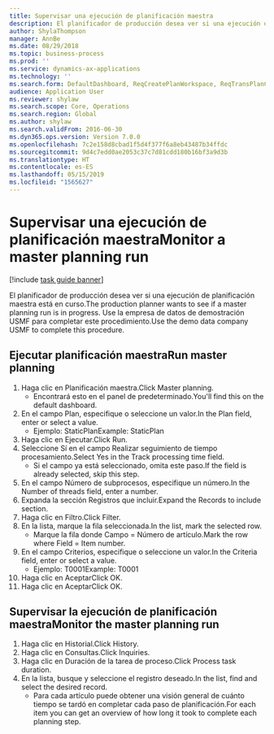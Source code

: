 ```yaml
---
title: Supervisar una ejecución de planificación maestra
description: El planificador de producción desea ver si una ejecución de planificación maestra está en curso.
author: ShylaThompson
manager: AnnBe
ms.date: 08/29/2018
ms.topic: business-process
ms.prod: ''
ms.service: dynamics-ax-applications
ms.technology: ''
ms.search.form: DefaultDashboard, ReqCreatePlanWorkspace, ReqTransPlanCard, SysQueryForm, InventItemIdLookupSimple, ReqLog, ReqProcessTaskTrace
audience: Application User
ms.reviewer: shylaw
ms.search.scope: Core, Operations
ms.search.region: Global
ms.author: shylaw
ms.search.validFrom: 2016-06-30
ms.dyn365.ops.version: Version 7.0.0
ms.openlocfilehash: 7c2e158d8cbad1f5d4f377f6a8eb43487b34ffdc
ms.sourcegitcommit: 9d4c7edd0ae2053c37c7d81cdd180b16bf3a9d3b
ms.translationtype: HT
ms.contentlocale: es-ES
ms.lasthandoff: 05/15/2019
ms.locfileid: "1565627"
---
```

# <a name="monitor-a-master-planning-run"></a><span data-ttu-id="84ddd-103">Supervisar una ejecución de planificación maestra</span><span class="sxs-lookup"><span data-stu-id="84ddd-103">Monitor a master planning run</span></span>

[!include [task guide banner](../../includes/task-guide-banner.md)]

<span data-ttu-id="84ddd-104">El planificador de producción desea ver si una ejecución de planificación maestra está en curso.</span><span class="sxs-lookup"><span data-stu-id="84ddd-104">The production planner wants to see if a master planning run is in progress.</span></span> <span data-ttu-id="84ddd-105">Use la empresa de datos de demostración USMF para completar este procedimiento.</span><span class="sxs-lookup"><span data-stu-id="84ddd-105">Use the demo data company USMF to complete this procedure.</span></span>


## <a name="run-master-planning"></a><span data-ttu-id="84ddd-106">Ejecutar planificación maestra</span><span class="sxs-lookup"><span data-stu-id="84ddd-106">Run master planning</span></span>
1. <span data-ttu-id="84ddd-107">Haga clic en Planificación maestra.</span><span class="sxs-lookup"><span data-stu-id="84ddd-107">Click Master planning.</span></span>
    * <span data-ttu-id="84ddd-108">Encontrará esto en el panel de predeterminado.</span><span class="sxs-lookup"><span data-stu-id="84ddd-108">You'll find this on the default dashboard.</span></span>  
2. <span data-ttu-id="84ddd-109">En el campo Plan, especifique o seleccione un valor.</span><span class="sxs-lookup"><span data-stu-id="84ddd-109">In the Plan field, enter or select a value.</span></span>
    * <span data-ttu-id="84ddd-110">Ejemplo: StaticPlan</span><span class="sxs-lookup"><span data-stu-id="84ddd-110">Example: StaticPlan</span></span>  
3. <span data-ttu-id="84ddd-111">Haga clic en Ejecutar.</span><span class="sxs-lookup"><span data-stu-id="84ddd-111">Click Run.</span></span>
4. <span data-ttu-id="84ddd-112">Seleccione Sí en el campo Realizar seguimiento de tiempo procesamiento.</span><span class="sxs-lookup"><span data-stu-id="84ddd-112">Select Yes in the Track processing time field.</span></span>
    * <span data-ttu-id="84ddd-113">Si el campo ya está seleccionado, omita este paso.</span><span class="sxs-lookup"><span data-stu-id="84ddd-113">If the field is already selected, skip this step.</span></span>  
5. <span data-ttu-id="84ddd-114">En el campo Número de subprocesos, especifique un número.</span><span class="sxs-lookup"><span data-stu-id="84ddd-114">In the Number of threads field, enter a number.</span></span>
6. <span data-ttu-id="84ddd-115">Expanda la sección Registros que incluir.</span><span class="sxs-lookup"><span data-stu-id="84ddd-115">Expand the Records to include section.</span></span>
7. <span data-ttu-id="84ddd-116">Haga clic en Filtro.</span><span class="sxs-lookup"><span data-stu-id="84ddd-116">Click Filter.</span></span>
8. <span data-ttu-id="84ddd-117">En la lista, marque la fila seleccionada.</span><span class="sxs-lookup"><span data-stu-id="84ddd-117">In the list, mark the selected row.</span></span>
    * <span data-ttu-id="84ddd-118">Marque la fila donde Campo = Número de artículo.</span><span class="sxs-lookup"><span data-stu-id="84ddd-118">Mark the row where Field = Item number.</span></span>  
9. <span data-ttu-id="84ddd-119">En el campo Criterios, especifique o seleccione un valor.</span><span class="sxs-lookup"><span data-stu-id="84ddd-119">In the Criteria field, enter or select a value.</span></span>
    * <span data-ttu-id="84ddd-120">Ejemplo: T0001</span><span class="sxs-lookup"><span data-stu-id="84ddd-120">Example: T0001</span></span>  
10. <span data-ttu-id="84ddd-121">Haga clic en Aceptar</span><span class="sxs-lookup"><span data-stu-id="84ddd-121">Click OK.</span></span>
11. <span data-ttu-id="84ddd-122">Haga clic en Aceptar</span><span class="sxs-lookup"><span data-stu-id="84ddd-122">Click OK.</span></span>

## <a name="monitor-the-master-planning-run"></a><span data-ttu-id="84ddd-123">Supervisar la ejecución de planificación maestra</span><span class="sxs-lookup"><span data-stu-id="84ddd-123">Monitor the master planning run</span></span>
1. <span data-ttu-id="84ddd-124">Haga clic en Historial.</span><span class="sxs-lookup"><span data-stu-id="84ddd-124">Click History.</span></span>
2. <span data-ttu-id="84ddd-125">Haga clic en Consultas.</span><span class="sxs-lookup"><span data-stu-id="84ddd-125">Click Inquiries.</span></span>
3. <span data-ttu-id="84ddd-126">Haga clic en Duración de la tarea de proceso.</span><span class="sxs-lookup"><span data-stu-id="84ddd-126">Click Process task duration.</span></span>
4. <span data-ttu-id="84ddd-127">En la lista, busque y seleccione el registro deseado.</span><span class="sxs-lookup"><span data-stu-id="84ddd-127">In the list, find and select the desired record.</span></span>
    * <span data-ttu-id="84ddd-128">Para cada artículo puede obtener una visión general de cuánto tiempo se tardó en completar cada paso de planificación.</span><span class="sxs-lookup"><span data-stu-id="84ddd-128">For each item you can get an overview of how long it took to complete each planning step.</span></span>  

